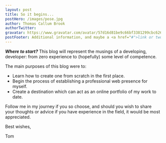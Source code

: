 ```yaml
---
layout: post
title: So it begins...
postHero: /images/pose.jpg
author: Thomas Callum Brook
authorTwitter:
gravatar: https://www.gravatar.com/avatar/57d16d81be9c66bf3381299cbc62613b?s=200
postFooter: Additional information, and maybe a <a href="#">link or two</a>
---
```

***Where to start?*** This blog will represent the musings of a developing, developer: from zero experience to (hopefully) some level of competence.

The main purposes of this blog were to:
<ul>
  <li> Learn how to create one from scratch in the first place.</li>
  <li> Begin the process of establishing a professional web presence for myself.</li>
  <li>Create a destination which can act as an online portfolio of my work to date.</li>
</ul>
Follow me in my journey if you so choose, and should you wish to share your thoughts or advice if you have experience in the field, it would be most appreciated.

Best wishes,

Tom

